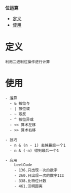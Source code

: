 **位运算**  
- [定义](#定义)
- [使用](#使用)

# 定义 #
```
利用二进制位操作进行计算
```

# 使用 #
```
- 运算
  - & 按位与
  - | 按位或
  - ~ 取反
  - ^ 按位异或
  - << 算术左移
  - >> 算术右移

- 技巧
  - n & (n - 1) 去掉最后一个1
  - n & (-n) 得到最后一个1

- 应用
  - LeetCode
    - 136.只出现一次的数字
    - 260.只出现一次的数字III
    - 338.比特位计数
    - 461.汉明距离
```